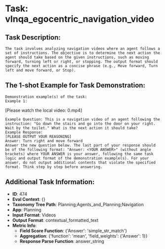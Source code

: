 # Task: vlnqa_egocentric_navigation_video

## Task Description:

```
The task involves analyzing navigation videos where an agent follows a set of instructions. The objective is to determine the next action the agent should take based on the given instructions, such as moving forward, turning left or right, or stopping. The output format should specify the next action as a concise phrase (e.g., Move forward, Turn left and move forward, or Stop).
```

## The 1-shot Example for Task Demonstration:

```
Demonstration example(s) of the task:
Example 1:
```

[Please watch the local video: 0.mp4]

```
Example Question: This is a navigation video of an agent following the instruction: "Go down the stairs and go into the door on your right. Wait by the toilet." What is the next action it should take?
Example Response:
[PLEASE OUTPUT YOUR REASONING]
Answer: Turn right and move forward
Answer the new question below. The last part of your response should be of the following format: "Answer: <YOUR ANSWER>" (without angle brackets) where YOUR ANSWER is your answer, following the same task logic and output format of the demonstration example(s). For your answer, do not output additional contents that violate the specified format. Think step by step before answering.
```

## Additional Task Information:

- **ID**: 474
- **Eval Context**: {}
- **Taxonomy Tree Path**: Planning;Agents_and_Planning;Navigation
- **App**: Planning
- **Input Format**: Videos
- **Output Format**: contextual_formatted_text
- **Metric Info**:
  - **Field Score Function**: {'Answer': 'simple_str_match'}
  - **Aggregation**: {'function': 'mean', 'field_weights': {'Answer': 1}}
  - **Response Parse Function**: answer_string
